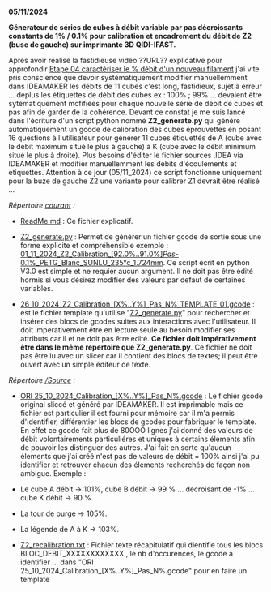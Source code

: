 **05/11/2024**

**Génerateur de séries de cubes à débit variable par pas décroissants constants de 1% / 0.1% pour calibration et encadrement du débit de Z2 (buse de gauche) sur imprimante 3D QIDI-IFAST.**

Aprés avoir réalisé la fastidieuse vidéo ??URL?? explicative pour approfondir [Etape 04 caractériser le % débit d'un nouveau filament](https://github.com/sudtek/IMPRIMANTES_3D/tree/f0b85f540401e21b22918730633c640832fa8458/QIDI/IFAST/CALIBRATION/Etape%2004) j'ai vite pris conscience que devoir systématiquement modifier manuellemment dans IDEAMAKER les débits de 11 cubes c'est long, fastidieux, sujet à erreur ... deplus les étiquettes de débit des cubes ex : 100% ; 99% ... devaient être sytématiquement mofifiées pour chaque nouvelle série de débit de cubes et pas afin de garder de la cohérence.  Devant ce constat je me suis lancé dans l'écriture d'un script python nommé **Z2_generate.py** qui génére automatiquement un gcode de calibration des cubes éprouvettes en posant 16 questions à l'utilisateur pour générer 11 cubes étiquettés de A (cube avec le débit maximum situé le plus à gauche) à K (cube avec le débit minimum situé le plus à droite). Plus besoins d'éditer le fichier sources .IDEA via IDEAMAKER et modifier manuellemment les débits d'écoulements et etiquettes. Attention à ce jour (05/11_2024) ce script fonctionne uniquement pour la buze de gauche Z2 une variante pour calibrer Z1 devrait être réalisé ...

_Répertoire [courant](https://github.com/sudtek/IMPRIMANTES_3D/tree/7fcbe4567642c7eb1b9e53f8b73f05a81d9aab80/QIDI/IFAST/CALIBRATION/Etape%2004/Z2_Calibration_Script) :_

- [ReadMe.md](https://github.com/sudtek/IMPRIMANTES_3D/blob/7cafb12449ad44995997dd2e7e61ac8081cbc6da/QIDI/IFAST/CALIBRATION/Etape%2004/Z2_Calibration_Script/ReadMe.md) : Ce fichier explicatif.
  
- [Z2_generate.py](https://github.com/sudtek/IMPRIMANTES_3D/blob/b0ba36f662e1e2850cdf81203b2ab84ad15976f0/QIDI/IFAST/CALIBRATION/Etape%2004/Z2_Calibration_Script/Z2_generate.py) : Permet de générer un fichier gcode de sortie sous une forme explicite et compréhensible exemple : [01_11_2024_Z2_Calibration_[92.0%..91.0%]_Pas_-0.1%_PETG_Blanc_SUNLU_235°c_1.724mm](https://github.com/sudtek/IMPRIMANTES_3D/blob/7fcbe4567642c7eb1b9e53f8b73f05a81d9aab80/QIDI/IFAST/CALIBRATION/Etape%2004/Z2_Calibration_Script/Exemples/01_11_2024_Z2_Calibration_%5B100.0%25..90.0%25%5D_Pas_-1.0%25_PETG_Blanc_SUNLU_235%C2%B0c_1.724mm.gcode). Ce script écrit en python V3.0 est simple et ne requier aucun argument. Il ne doit pas être édité hormis si vous désirez modifier des valeurs par defaut de certaines variables.
  
- [26_10_2024_Z2_Calibration_[X%..Y%]_Pas_N%_TEMPLATE_01.gcode](https://github.com/sudtek/IMPRIMANTES_3D/blob/b0ba36f662e1e2850cdf81203b2ab84ad15976f0/QIDI/IFAST/CALIBRATION/Etape%2004/Z2_Calibration_Script/26_10_2024_Z2_Calibration_%5BX%25..Y%25%5D_Pas_N%25_TEMPLATE_01.gcode)  : est le fichier template qu'utilise "[Z2_generate.py](https://github.com/sudtek/IMPRIMANTES_3D/blob/b0ba36f662e1e2850cdf81203b2ab84ad15976f0/QIDI/IFAST/CALIBRATION/Etape%2004/Z2_Calibration_Script/Z2_generate.py)" pour rechercher et insérer des blocs de gcodes suites aux interactions avec l'utilisateur. Il doit imperativement être en lecture seule au besoin modifier ses attributs car il et ne doit pas être edité. **Ce fichier doit impérativement être dans le même repertoire que Z2_generate.py**. Ce fichier ne doit pas être lu avec un slicer car il contient des blocs de textes; il peut être ouvert avec un simple éditeur de texte.

_Répertoire [/Source](https://github.com/sudtek/IMPRIMANTES_3D/tree/7fcbe4567642c7eb1b9e53f8b73f05a81d9aab80/QIDI/IFAST/CALIBRATION/Etape%2004/Z2_Calibration_Script/SOURCE) :_
- [ORI 25_10_2024_Calibration_[X%..Y%]_Pas_N%.gcode](https://github.com/sudtek/IMPRIMANTES_3D/blob/7fcbe4567642c7eb1b9e53f8b73f05a81d9aab80/QIDI/IFAST/CALIBRATION/Etape%2004/Z2_Calibration_Script/SOURCE/ORI%2025_10_2024_Calibration_%5BX%25..Y%25%5D_Pas_N%25.gcode) : Le fichier gcode original sliccé et généré par IDEAMAKER. Il est imprimable mais ce fichier est particulier il est fourni pour mémoire car il m'a permis d'identifier, différentier les blocs de gcodes pour fabriquer le template. En effet ce gcode fait plus de 80OOO lignes j'ai donné des valeurs de débit volontairements particuliéres et uniques à certains élements afin de pouvoir les distinguer des autres. J'ai fait en sorte qu'aucun élements que j'ai créé n'est pas de valeurs de débit = 100% ainsi j'ai pu identifier et retrouver chacun des élements recherchés de façon non ambigue. Exemple :
- Le cube A débit -> 101%, cube B débit -> 99 % ... decroisant de -1% ... cube K débit -> 90 %.
- La tour de purge -> 105%.
- La légende de A à K -> 103%.

- [Z2_recalibration.txt](https://github.com/sudtek/IMPRIMANTES_3D/blob/7fcbe4567642c7eb1b9e53f8b73f05a81d9aab80/QIDI/IFAST/CALIBRATION/Etape%2004/Z2_Calibration_Script/SOURCE/Z2_recalibration.txt) : Fichier texte récapitulatif qui dientifie tous les blocs BLOC_DEBIT_XXXXXXXXXXXX , le nb d'occurences, le gcode à identifier ... dans "ORI 25_10_2024_Calibration_[X%..Y%]_Pas_N%.gcode" pour en faire un template  
